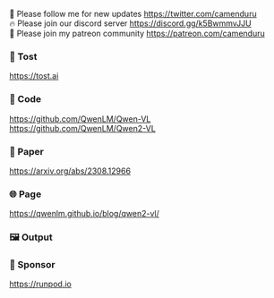🐣 Please follow me for new updates https://twitter.com/camenduru <br />
🔥 Please join our discord server https://discord.gg/k5BwmmvJJU <br />
🥳 Please join my patreon community https://patreon.com/camenduru <br />

###  🥪 Tost
https://tost.ai

### 🧬 Code
https://github.com/QwenLM/Qwen-VL <br />
https://github.com/QwenLM/Qwen2-VL <br />

### 📄 Paper
https://arxiv.org/abs/2308.12966

### 🌐 Page
https://qwenlm.github.io/blog/qwen2-vl/

### 🖼 Output


### 🏢 Sponsor
https://runpod.io

